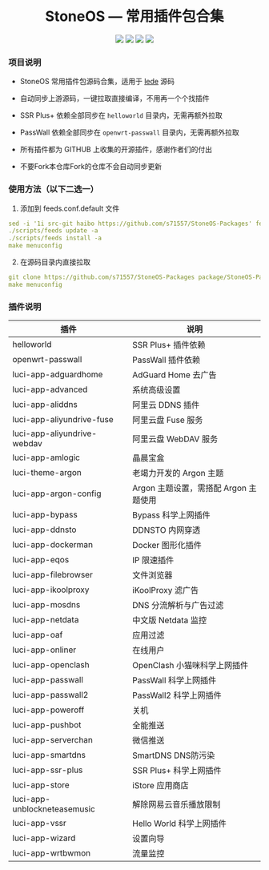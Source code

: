 <div align="center">

<h1>StoneOS — 常用插件包合集</h1>

<img src="https://img.shields.io/github/languages/code-size/s71557/StoneOS-Packages?style=for-the-badge&color=32C955"/>
<img src="https://img.shields.io/github/stars/s71557/StoneOS-Packages?style=for-the-badge&color=orange"/>
<img src="https://img.shields.io/github/forks/s71557/StoneOS-Packages?style=for-the-badge&color=ff69b4"/>
<img src="https://img.shields.io/github/license/s71557/StoneOS-Packages?style=for-the-badge&color=blueviolet"/>
</div>

### 项目说明
- StoneOS 常用插件包源码合集，适用于 [lede](https://github.com/coolsnowwolf/lede) 源码

- 自动同步上游源码，一键拉取直接编译，不用再一个个找插件

- SSR Plus+ 依赖全部同步在 `helloworld` 目录内，无需再额外拉取

- PassWall 依赖全部同步在 `openwrt-passwall` 目录内，无需再额外拉取

- 所有插件都为 GITHUB 上收集的开源插件，感谢作者们的付出
  
- 不要Fork本仓库Fork的仓库不会自动同步更新

### 使用方法（以下二选一）
1. 添加到 feeds.conf.default 文件
```yml
sed -i '1i src-git haibo https://github.com/s71557/StoneOS-Packages' feeds.conf.default
./scripts/feeds update -a
./scripts/feeds install -a
make menuconfig
```
2. 在源码目录内直接拉取
```yml
git clone https://github.com/s71557/StoneOS-Packages package/StoneOS-Packages
make menuconfig
```

### 插件说明
| 插件 | 说明 |
| ------------- | ------------- |
| helloworld | SSR Plus+ 插件依赖 |
| openwrt-passwall | PassWall 插件依赖 |
| luci-app-adguardhome | AdGuard Home 去广告 |
| luci-app-advanced | 系统高级设置 |
| luci-app-aliddns | 阿里云 DDNS 插件 |
| luci-app-aliyundrive-fuse | 阿里云盘 Fuse 服务 |
| luci-app-aliyundrive-webdav | 阿里云盘 WebDAV 服务 |
| luci-app-amlogic | 晶晨宝盒 |
| luci-theme-argon | 老竭力开发的 Argon 主题 |
| luci-app-argon-config | Argon 主题设置，需搭配 Argon 主题使用 |
| luci-app-bypass | Bypass 科学上网插件 |
| luci-app-ddnsto | DDNSTO 内网穿透 |
| luci-app-dockerman | Docker 图形化插件 |
| luci-app-eqos | IP 限速插件 |
| luci-app-filebrowser | 文件浏览器 |
| luci-app-ikoolproxy | iKoolProxy 滤广告  |
| luci-app-mosdns | DNS 分流解析与广告过滤 |
| luci-app-netdata | 中文版 Netdata 监控 |
| luci-app-oaf | 应用过滤 |
| luci-app-onliner | 在线用户 |
| luci-app-openclash | OpenClash 小猫咪科学上网插件 |
| luci-app-passwall | PassWall 科学上网插件 |
| luci-app-passwall2 | PassWall2 科学上网插件 |
| luci-app-poweroff | 关机 |
| luci-app-pushbot | 全能推送 |
| luci-app-serverchan | 微信推送 |
| luci-app-smartdns | SmartDNS DNS防污染 |
| luci-app-ssr-plus | SSR Plus+ 科学上网插件 |
| luci-app-store | iStore 应用商店 |
| luci-app-unblockneteasemusic | 解除网易云音乐播放限制 |
| luci-app-vssr | Hello World 科学上网插件 |
| luci-app-wizard | 设置向导 |
| luci-app-wrtbwmon | 流量监控 |



